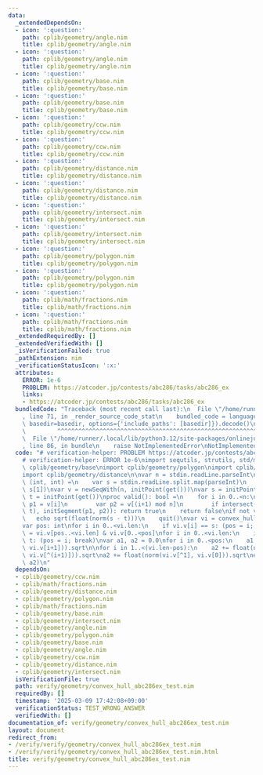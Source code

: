 ```yaml
---
data:
  _extendedDependsOn:
  - icon: ':question:'
    path: cplib/geometry/angle.nim
    title: cplib/geometry/angle.nim
  - icon: ':question:'
    path: cplib/geometry/angle.nim
    title: cplib/geometry/angle.nim
  - icon: ':question:'
    path: cplib/geometry/base.nim
    title: cplib/geometry/base.nim
  - icon: ':question:'
    path: cplib/geometry/base.nim
    title: cplib/geometry/base.nim
  - icon: ':question:'
    path: cplib/geometry/ccw.nim
    title: cplib/geometry/ccw.nim
  - icon: ':question:'
    path: cplib/geometry/ccw.nim
    title: cplib/geometry/ccw.nim
  - icon: ':question:'
    path: cplib/geometry/distance.nim
    title: cplib/geometry/distance.nim
  - icon: ':question:'
    path: cplib/geometry/distance.nim
    title: cplib/geometry/distance.nim
  - icon: ':question:'
    path: cplib/geometry/intersect.nim
    title: cplib/geometry/intersect.nim
  - icon: ':question:'
    path: cplib/geometry/intersect.nim
    title: cplib/geometry/intersect.nim
  - icon: ':question:'
    path: cplib/geometry/polygon.nim
    title: cplib/geometry/polygon.nim
  - icon: ':question:'
    path: cplib/geometry/polygon.nim
    title: cplib/geometry/polygon.nim
  - icon: ':question:'
    path: cplib/math/fractions.nim
    title: cplib/math/fractions.nim
  - icon: ':question:'
    path: cplib/math/fractions.nim
    title: cplib/math/fractions.nim
  _extendedRequiredBy: []
  _extendedVerifiedWith: []
  _isVerificationFailed: true
  _pathExtension: nim
  _verificationStatusIcon: ':x:'
  attributes:
    ERROR: 1e-6
    PROBLEM: https://atcoder.jp/contests/abc286/tasks/abc286_ex
    links:
    - https://atcoder.jp/contests/abc286/tasks/abc286_ex
  bundledCode: "Traceback (most recent call last):\n  File \"/home/runner/.local/lib/python3.12/site-packages/onlinejudge_verify/documentation/build.py\"\
    , line 71, in _render_source_code_stat\n    bundled_code = language.bundle(stat.path,\
    \ basedir=basedir, options={'include_paths': [basedir]}).decode()\n          \
    \         ^^^^^^^^^^^^^^^^^^^^^^^^^^^^^^^^^^^^^^^^^^^^^^^^^^^^^^^^^^^^^^^^^^^^^^^^^^^^^^^^^\n\
    \  File \"/home/runner/.local/lib/python3.12/site-packages/onlinejudge_verify/languages/nim.py\"\
    , line 86, in bundle\n    raise NotImplementedError\nNotImplementedError\n"
  code: "# verification-helper: PROBLEM https://atcoder.jp/contests/abc286/tasks/abc286_ex\n\
    # verification-helper: ERROR 1e-6\nimport sequtils, strutils, std/math\nimport\
    \ cplib/geometry/base\nimport cplib/geometry/polygon\nimport cplib/geometry/intersect\n\
    import cplib/geometry/distance\n\nvar n = stdin.readLine.parseInt\nproc get():\
    \ (int, int) =\n    var s = stdin.readLine.split.map(parseInt)\n    return (s[0],\
    \ s[1])\nvar v = newSeqWith(n, initPoint(get()))\nvar s = initPoint(get())\nvar\
    \ t = initPoint(get())\nproc valid(): bool =\n    for i in 0..<n:\n        var\
    \ p1 = v[i]\n        var p2 = v[(i+1) mod n]\n        if intersect(initSegment(s,\
    \ t), initSegment(p1, p2)): return true\n    return false\nif not valid():\n \
    \   echo sqrt(float(norm(s - t)))\n    quit()\nvar vi = convex_hull(v & @[s, t])\n\
    var pos: int\nfor i in 0..<vi.len:\n    if vi.v[i] == s: (pos = i; break)\nvi.v\
    \ = vi.v[pos..<vi.len] & vi.v[0..<pos]\nfor i in 0..<vi.len:\n    if vi.v[i] ==\
    \ t: (pos = i; break)\nvar a1, a2 = 0.0\nfor i in 0..<pos:\n    a1 += float(norm(vi.v[i],\
    \ vi.v[i+1])).sqrt\n\nfor i in 1..<(vi.len-pos):\n    a2 += float(norm(vi.v[^(i)],\
    \ vi.v[^(i+1)])).sqrt\na2 += float(norm(vi.v[^1], vi.v[0])).sqrt\necho min(a1,\
    \ a2)\n"
  dependsOn:
  - cplib/geometry/ccw.nim
  - cplib/math/fractions.nim
  - cplib/geometry/distance.nim
  - cplib/geometry/polygon.nim
  - cplib/math/fractions.nim
  - cplib/geometry/base.nim
  - cplib/geometry/intersect.nim
  - cplib/geometry/angle.nim
  - cplib/geometry/polygon.nim
  - cplib/geometry/base.nim
  - cplib/geometry/angle.nim
  - cplib/geometry/ccw.nim
  - cplib/geometry/distance.nim
  - cplib/geometry/intersect.nim
  isVerificationFile: true
  path: verify/geometry/convex_hull_abc286ex_test.nim
  requiredBy: []
  timestamp: '2025-03-09 17:42:08+09:00'
  verificationStatus: TEST_WRONG_ANSWER
  verifiedWith: []
documentation_of: verify/geometry/convex_hull_abc286ex_test.nim
layout: document
redirect_from:
- /verify/verify/geometry/convex_hull_abc286ex_test.nim
- /verify/verify/geometry/convex_hull_abc286ex_test.nim.html
title: verify/geometry/convex_hull_abc286ex_test.nim
---
```

